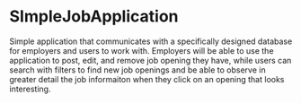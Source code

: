# SImpleJobApplication
Simple application that communicates with a specifically designed database for employers and users to work with. Employers will be able to use the application to post, edit, and remove job opening they have, while users can search with filters to find new job openings and be able to observe in greater detail the job informaiton when they click on an opening that looks interesting.

